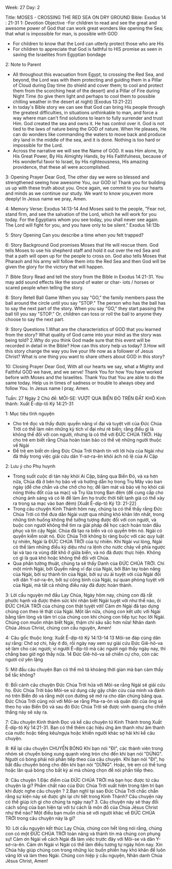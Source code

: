 Week: 27
Day: 2

Title: MOSES - CROSSING THE RED SEA ON DRY GROUND
Bible: Exodus 14 : 21-31
1: Devotion Objective
-For children to read and see the great and awesome power of God that can work great wonders like opening the Sea; that what is impossible for man, is possible with GOD
- For children to know that the Lord can utterly protect those who are His
- For children to appreciate that God is faithful to HIS promise as seen in saving the Israelites from Egyptian bondage

2: Note to Parent
- All throughout this evacuation from Egypt, to crossing the Red Sea, and beyond, the Lord was with them protecting and guiding them in a Pillar of Cloud during Day time (to shield and cover them; to cool and protect them from the scorching heat of the desert) and a Pillar of Fire during Night Time (to give them light and perhaps to cool them to possible chilling weather in the desert at night) [Exodus 13:21-22]
- In today's Bible story we can see that God can bring His people through the greatest difficulties, in situations unthinkable to man, and force a way where man can't find solutions to learn to fully surrender and trust Him. God created the sea and owns it. He has control over it. God is not tied to the laws of nature being the GOD of nature. When He pleases, He can do wonders like commanding the waters to move back and produce dry land in the middle of the sea, and it is done. Nothing is too hard or impossible for the Lord.
- Across the narrative we will see the Name of GOD. It was Him alone, by His Great Power, By His Almighty Hands, by His Faithfulness, because of His wonderful favor to Israel, by His righteousness, His amazing providence, that these all were accomplished.

3: Opening Prayer
Dear God, The other day we were so blessed and strengthened seeing how awesome You, our GOD is! Thank you for building us up with these truth about you. Once again, we commit to you our hearts and minds as we continue our study. We want to know you,even more deeply! In Jesus name we pray, Amen.


4: Memory Verse:
Exodus 14:13-14 And Moses said to the people, "Fear not, stand firm, and see the salvation of the Lord, which he will work for you today. For the Egyptians whom you see today, you shall never see again. The Lord will fight for you, and you have only to be silent." Exodus 14:13b

5: Story Opening
Can you describe a time when you felt trapped?


6: Story Background
God promises Moses that He will rescue them. God tells Moses to use his shepherd staff and hold it out over the red Sea and that a path will open up for the people to cross on. God also tells Moses that Pharaoh and his army will follow them into the Red Sea and then God will be given the glory for the victory that will happen.


7: Bible Story
Read and tell the story from the Bible in Exodus 14:21-31. You may add sound effects like the sound of water or char- iots / horses or scared people when telling the story.

8: Story Retell
Ball Game
When you say "GO," the family members pass the ball around the circle until you say "STOP." The person who has the ball has to say the next part of the story. When you say "GO," they start passing the ball till you say "STOP." Or, children can toss or roll the ball to anyone they choose to say the next part.

9: Story Questions
1.What are the characteristics of GOD that you learned from the story? What quality of God came into your mind as the story was being told?
2.Why do you think God made sure that this event will be recorded in detail in the Bible? How can this story help us today?
3.How will this story change the way you live your life now as a follower of Jesus Christ? What is one thing you want to share others about GOD in this story?

10: Closing Prayer
Dear God, With all our hearts we say, what a Mighty and Faithful GOD we have, and we serve! Thank You for how You have worked before with Moses and the Israelites. Thank You that You are able to do the same today. Help us in times of sadness or trouble to always obey and follow You. In Jesus name I pray, Amen.

Tuần: 27
Ngày 2
Chủ đề: MÔI-SE: VƯỢT QUA BIỂN ĐỎ TRÊN ĐẤT KHÔ
Kinh thánh: Xuất Ê-díp-tô Ký 14:21-31

1: Mục tiêu tĩnh nguyện
- Cho trẻ đọc và thấy được quyền năng vĩ đại và tuyệt vời của Đức Chúa Trời có thể làm nên những kỳ tích vĩ đại như rẽ biển; rằng điều gì là không thể đối với con người, nhưng là có thể với ĐỨC CHÚA TRỜI. Hãy cho trẻ em biết rằng Chúa hoàn toàn bảo có thể vệ những người thuộc về Ngài
- Để trẻ em biết ơn rằng Đức Chúa Trời thành tín với lời hứa của Ngài như đã thấy trong việc giải cứu dân Y-sơ-ra-ên khỏi ách nô lệ của Ai Cập

2: Lưu ý cho Phụ huynh
- Trong suốt cuộc di tản này khỏi Ai Cập, băng qua Biển Đỏ, và xa hơn nữa, Chúa đã ở bên họ bảo vệ và hướng dẫn họ trong Trụ Mây vào ban ngày (để che chắn và che chở cho họ; để làm mát và bảo vệ họ khỏi cái nóng thiêu đốt của sa mạc) và Trụ lửa trong Ban đêm (để cung cấp cho chúng ánh sáng và có lẽ để làm ấm họ trước thời tiết lạnh giá có thể xảy ra trong sa mạc vào ban đêm) [Xuất Ê-díp-tô Ký 13: 21-22]
- Trong câu chuyện Kinh Thánh hôm nay, chúng ta có thể thấy rằng Đức Chúa Trời có thể đưa dân Ngài vượt qua những khó khăn lớn nhất, trong những tình huống không thể tưởng tượng được đối với con người, và buộc con người không thể tìm ra giải pháp để học cách hoàn toàn đầu phục và tin cậy Ngài. Chúa đã tạo ra biển và có quyền trên nó. Ngài có quyền kiểm soát nó. Đức Chúa Trời không bị ràng buộc với các quy luật tự nhiên, Ngài là ĐỨC CHÚA TRỜI của tự nhiên. Khi Ngài vui lòng, Ngài có thể làm những điều kỳ diệu như ra lệnh cho nước chảy về phía ngược lại và tạo ra vùng đất khô ở giữa biển, và nó đã được thực hiện. Không có gì là quá khó hoặc không thể đối với Chúa.
- Qua phần tường thuật, chúng ta sẽ thấy Danh của ĐỨC CHÚA TRỜI. Chỉ một mình Ngài, bởi Quyền năng vĩ đại của Ngài, bởi Bàn tay toàn năng của Ngài, bởi sự thành tín của Ngài, bởi sự ưu ái tuyệt vời của Ngài đối với dân Y-sơ-ra-ên, bởi sự công bình của Ngài, sự quan phòng tuyệt vời của Ngài, mà tất cả những điều này đã được hoàn thành.

3: Lời cầu nguyện mở đầu
Lạy Chúa, Ngày hôm nay, chúng con đã rất phước hạnh và được thêm sức khi nhận biết Ngài tuyệt vời như thế nào, ôi ĐỨC CHÚA TRỜI của chúng con thật tuyệt vời! Cảm ơn Ngài đã tạo dựng chúng con theo lẽ thật của Ngài. Một lần nữa, chúng con kết ước với Ngài bằng tấm lòng và tâm trí của chúng con khi chúng con tiếp tục học lời Ngài. Chúng con muốn nhận biết Ngài, thậm chí sâu sắc hơn nữa! Nhân danh Chúa Jêsus Christ, chúng con cầu nguyện, Amen!

4: Câu gốc thuộc lòng:
Xuất Ê-díp-tô Ký 14:13-14
 13 Môi-se đáp cùng dân sự rằng: Chớ sợ chi, hãy ở đó, rồi ngày nay xem sự giải cứu Đức Giê-hô-va sẽ làm cho các ngươi; vì người Ê-díp-tô mà các ngươi ngó thấy ngày nay, thì chẳng bao giờ ngó thấy nữa. 14 Đức Giê-hô-va sẽ chiến cự cho, còn các ngươi cứ yên lặng

5: Mở đầu câu chuyện
Bạn có thể mô tả khoảng thời gian mà bạn cảm thấy bế tắc không?


6: Bối cảnh câu chuyện
Đức Chúa Trời hứa với Môi-se rằng Ngài sẽ giải cứu họ. Đức Chúa Trời bảo Môi-se sử dụng cây gậy chăn cừu của mình và đánh nó trên Biển đỏ và rằng một con đường sẽ mở ra cho dân chúng băng qua. Đức Chúa Trời cũng nói với Môi-se rằng Pha-ra-ôn và quân đội của ông sẽ theo họ vào Biển Đỏ và sau đó Đức Chúa Trời sẽ được vinh quang cho chiến thắng này sẽ xảy ra.


7: Câu chuyện Kinh thánh
Đọc và kể câu chuyện từ Kinh Thánh trong Xuất Ê-díp-tô Ký 14:21-31. Bạn có thể thêm các hiệu ứng âm thanh như âm thanh của nước hoặc tiếng kêu/ngựa hoặc khiến người khác sợ hãi khi kể câu chuyện.

8: Kể lại câu chuyện
CHUYỀN BÓNG
Khi bạn nói "ĐI", các thành viên trong nhóm sẽ chuyền bóng xung quanh vòng tròn cho đến khi bạn nói "DỪNG". Người có bóng phải nói phần tiếp theo của câu chuyện. Khi bạn nói "ĐI", họ bắt đầu chuyền bóng cho đến khi bạn nói "DỪNG". Hoặc, trẻ em có thể tung hoặc lăn quả bóng cho bất kỳ ai mà chúng chọn để nói phần tiếp theo.

9: Câu chuyện
1.Đặc điểm của ĐỨC CHÚA TRỜI mà bạn học được từ câu chuyện là gì? Phẩm chất nào của Đức Chúa Trời xuất hiện trong tâm trí bạn khi được nghe câu chuyện ?
2.Bạn nghĩ tại sao Đức Chúa Trời chắc chắn rằng sự kiện này sẽ được ghi lại chi tiết trong Kinh Thánh? Câu chuyện này có thể giúp ích gì cho chúng ta ngày nay?
3. Câu chuyện này sẽ thay đổi cách sống của bạn hiện tại với tư cách là môn đồ của Chúa Jêsus Christ như thế nào? Một điều bạn muốn chia sẻ với người khác về ĐỨC CHÚA TRỜI trong câu chuyện này là gì?

10: Lời cầu nguyện kết thúc
Lạy Chúa, chúng con hết lòng nói rằng, chúng con có một ĐỨC CHÚA TRỜI toàn năng và thành tín mà chúng con phụng sự! Cảm ơn Ngài về cách Ngài đã làm việc trước đây với Môi-se và dân Y-sơ-ra-ên. Cảm ơn Ngài vì Ngài có thể làm điều tương tự ngày hôm nay. Xin Chúa hãy giúp chúng con trong những lúc buồn phiền hay khó khăn để luôn vâng lời và làm theo Ngài. Chúng con hiệp ý cầu nguyện, Nhân danh Chúa Jêsus Christ,  Amen!
